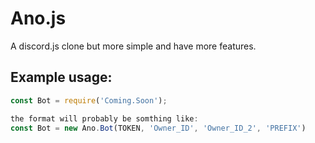 # Ano.js
A discord.js clone but more simple and have more features.
<div align="center">
</div>

## Example usage:
```js
const Bot = require('Coming.Soon');

the format will probably be somthing like:
const Bot = new Ano.Bot(TOKEN, 'Owner_ID', 'Owner_ID_2', 'PREFIX')
